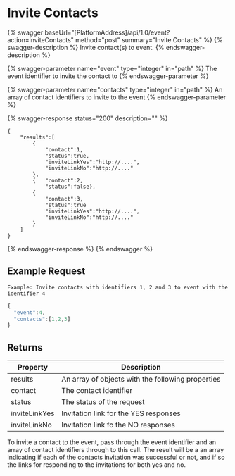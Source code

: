 # Invite Contacts

{% swagger baseUrl="[PlatformAddress]/api/1.0/event?action=inviteContacts" method="post" summary="Invite Contacts" %}
{% swagger-description %}
Invite contact(s) to event.
{% endswagger-description %}

{% swagger-parameter name="event" type="integer" in="path" %}
The event identifier to invite the contact to
{% endswagger-parameter %}

{% swagger-parameter name="contacts" type="integer" in="path" %}
An array of contact identifiers to invite to the event
{% endswagger-parameter %}

{% swagger-response status="200" description="" %}
```
{
    "results":[
        {
            "contact":1,
            "status":true,
            "inviteLinkYes":"http://....",
            "inviteLinkNo":"http://...."
        },
        {   "contact":2,
            "status":false},
        {
            "contact":3,
            "status":true
            "inviteLinkYes":"http://....",
            "inviteLinkNo":"http://...."
        }
    ]
}
```
{% endswagger-response %}
{% endswagger %}

## Example Request

`Example: Invite contacts with identifiers 1, 2 and 3 to event with the identifier 4`

```javascript
{
  "event":4,
  "contacts":[1,2,3]
}
```

## Returns

| Property      | Description                                       |
| ------------- | ------------------------------------------------- |
| results       | An array of objects with the following properties |
| contact       | The contact identifier                            |
| status        | The status of the request                         |
| inviteLinkYes | Invitation link for the YES responses             |
| inviteLinkNo  | Invitation link fo the NO responses               |

To invite a contact to the event, pass through the event identifier and an array of contact identifiers through to this call. The result will be a an array indicating if each of the contacts invitation was successful or not, and if so the links for responding to the invitations for both yes and no.
